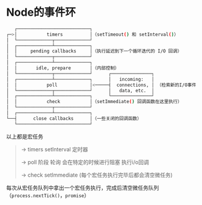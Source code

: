 # Node的事件环



```bash
   ┌───────────────────────────┐
┌─>│           timers          │（setTimeout() 和 setInterval()）
│  └─────────────┬─────────────┘
│  ┌─────────────┴─────────────┐
│  │     pending callbacks     │（执行延迟到下一个循环迭代的 I/O 回调）
│  └─────────────┬─────────────┘
│  ┌─────────────┴─────────────┐
│  │       idle, prepare       │（内部控制）
│  └─────────────┬─────────────┘      ┌───────────────┐
│  ┌─────────────┴─────────────┐      │   incoming:   │
│  │           poll            │<─────┤  connections, │ （检索新的I/O事件;执行与 I/O相关的回调）
│  └─────────────┬─────────────┘      │   data, etc.  │
│  ┌─────────────┴─────────────┐      └───────────────┘
│  │           check           │（setImmediate() 回调函数在这里执行）
│  └─────────────┬─────────────┘
│  ┌─────────────┴─────────────┐
└──┤      close callbacks      │（一些关闭的回调函数）
   └───────────────────────────┘

```

以上都是宏任务

>-> timers setInterval 定时器 
>
>-> poll 阶段 轮询 会在特定的时候进行阻塞 执行i/o回调
>
>-> check setImmediate  (每个宏任务执行完毕后都会清空微任务)



每次从宏任务队列中拿出一个宏任务执行，完成后清空微任务队列（`process.nextTick()`，`promise`）